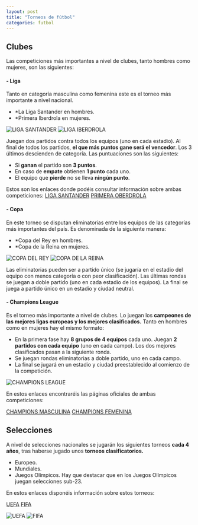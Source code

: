 ```yaml
---
layout: post
title: "Torneos de fútbol"
categories: futbol
---
```


## Clubes

Las competiciones más importantes a nivel de clubes, tanto hombres como mujeres, son las siguientes:

#### - Liga
Tanto en categoría masculina como femenina este es el torneo más importante a nivel nacional.

* *La Liga Santander en hombres.
* *Primera Iberdrola en mujeres.

![LIGA SANTANDER](../images_text/futbol_laliga.jpg)
![LIGA IBERDROLA](../images_text/futbol_ligaiberdrola.png)

Juegan dos partidos contra todos los equipos (uno en cada estadio). Al final de todos los partidos, **el que más puntos gane será el vencedor**. Los 3 últimos descienden de categoría.
Las puntuaciones son las siguientes:
* Si **ganan** el partido son **3 puntos**.
* En caso de **empate** obtienen **1 punto** cada uno.
* El equipo que **pierde** no se lleva **ningún punto**.

Estos son los enlaces donde podéis consultar información sobre ambas competiciones:
[LIGA SANTANDER](https://www.laliga.com/laliga-santander)
[PRIMERA OBERDROLA](https://primeraiberdrola.es/)

#### - Copa

En este torneo se disputan eliminatorias entre los equipos de las categorías más importantes del país.
Es denominada de la siguiente manera:

* *Copa del Rey en hombres.
* *Copa de la Reina en mujeres.

![COPA DEL REY](../images_text/futbol_copadelrey.jpg)
![COPA DE LA REINA](../images_text/futbol_copa%20de%20la%20reina.jpg)

Las eliminatorias pueden ser a partido único (se jugaría en el estadio del equipo con menos categoría o con peor clasificación).
Las últimas rondas se juegan a doble partido (uno en cada estadio de los equipos).
La final se juega a partido único en un estadio y ciudad neutral.
 
#### - Champions League

Es el torneo más importante a nivel de clubes. Lo juegan los **campeones de las mejores ligas europeas y los mejores clasificados.** Tanto en hombres como en mujeres hay el mismo formato:

* En la primera fase hay **8 grupos de 4 equipos** cada uno. Juegan **2 partidos con cada equipo** (uno en cada campo). Los dos mejores clasificados pasan a la siguiente ronda.
* Se juegan rondas eliminatorias a doble partido, uno en cada campo.
* La final se jugará en un estadio y ciudad preestablecido al comienzo de la competición.

![CHAMPIONS LEAGUE](../images_text/futbol_championsleague.jpg)

En estos enlaces encontraréis las páginas oficiales de ambas competiciones:

[CHAMPIONS MASCULINA](https://es.uefa.com/uefachampionsleague/)
[CHAMPIONS FEMENINA](https://es.uefa.com/womenschampionsleague/)
 
## Selecciones

A nivel de selecciones nacionales se jugarán los siguientes torneos **cada 4 años**, tras haberse jugado unos **torneos clasificatorios.**

* Europeo.
* Mundiales.
* Juegos Olímpicos.
Hay que destacar que en los Juegos Olímpicos juegan selecciones sub-23.

En estos enlaces disponéis información sobre estos torneos:

[UEFA](https://es.uefa.com/)
[FIFA](https://es.fifa.com/)

![UEFA](../images_text/futbol_uefa.jpg)
![FIFA](../images_text/futbol_fifa.jpg)
